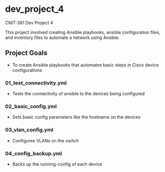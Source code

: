 # dev_project_4
CNIT-381 Dev Project 4

This project involved creating Ansible playbooks, ansible configuration files, and inventory files to automate a network using Ansible.

## Project Goals
* To create Ansible playbooks that automates basic steps in Cisco device configurations

### 01_test_connectivity.yml
* Tests the connectivity of ansible to the devices being configured

### 02_basic_config.yml
* Sets basic config parameters like the hostname on the devices

### 03_vlan_config.yml
* Configures VLANs on the switch

### 04_config_backup.yml
* Backs up the running-config of each device
